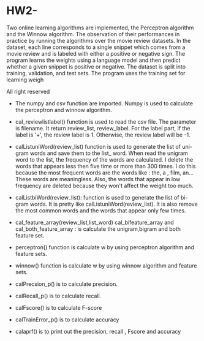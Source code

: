 # HW2-
Two online learning algorithms are implemented, the Perceptron algorithm and the Winnow algorithm. The observation of their performances in practice by running the algorithms over the movie review datasets. In the dataset, each line corresponds to a single snippet
which comes from a movie review and is labeled with either a positive or negative sign. The program learns the weights using a language model and then predict whether a given snippet is positive or negative. The dataset is split into training, validation, and test sets. The program uses the training set for learning weigh

All right reserved
- The numpy and csv function are imported. Numpy is used to calculate the perceptron and winnow algorithm.

- cal_reviewlistlabel() function is used to read the csv file. The parameter is filename. It return review_list, review_label. For the label part, if the label is '+', the review label is 1. Otherwise, the review label will be -1.

- calListuniWord(review_list) function is used to generate the list of uni-gram words and save them to the list_ word. When read the unigram word to the list, the frequency of the words are calculated. I delete the words that appears less then five time or more than 300 times. I do this because the most frequent words are the words like : the, a , film, an... These words are meaningless. Also, the words that appear in low frequency are deleted because they won't affect the weight too much.

- calListbiWord(review_list): function is used to generate the list of bi-gram words. It is pretty like calListuniWord(review_list). It is also remove the most common words and the words that appear only few times.

- cal_feature_array(review_list,list_word) cal_bifeature_array and cal_both_feature_array : is calculate the unigram,bigram and both feature set.

- perceptron() function is calculate w by using perceptron algorithm and feature sets.

- winnow() function is calculate w by using winnow algorithm and feature sets.

- calPrecsion_p() is to calculate precision.

- calRecall_p() is to calculate recall.
- calFscore() is to calculate F-score
- calTrainError_p() is to calculate accuracy
- calaprf() is to print out the precision, recall , Fscore and accuracy
